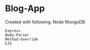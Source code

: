 # Blog-App

Created with following:
    Node
    MongoDB
    
    Express
    Body-Parser
    Method-Override
    EJS